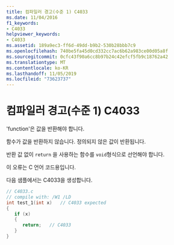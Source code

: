 ```yaml
---
title: 컴파일러 경고(수준 1) C4033
ms.date: 11/04/2016
f1_keywords:
- C4033
helpviewer_keywords:
- C4033
ms.assetid: 189a9ec3-ff6d-49dd-b9b2-530b28bbb7c9
ms.openlocfilehash: 740be5fa45d0cd332cc7ac6b62a983ce00d05a8f
ms.sourcegitcommit: 0cfc43f90a6cc8b97b24c42efcf5fb9c18762a42
ms.translationtype: MT
ms.contentlocale: ko-KR
ms.lasthandoff: 11/05/2019
ms.locfileid: "73623737"
---
```

# <a name="compiler-warning-level-1-c4033"></a>컴파일러 경고(수준 1) C4033

'function'은 값을 반환해야 합니다.

함수가 값을 반환하지 않습니다. 정의되지 않은 값이 반환됩니다.

반환 값 없이 `return` 을 사용하는 함수를 `void`형식으로 선언해야 합니다.

이 오류는 C 언어 코드용입니다.

다음 샘플에서는 C4033을 생성합니다.

```c
// C4033.c
// compile with: /W1 /LD
int test_1(int x)   // C4033 expected
{
   if (x)
   {
      return;   // C4033
   }
}
```